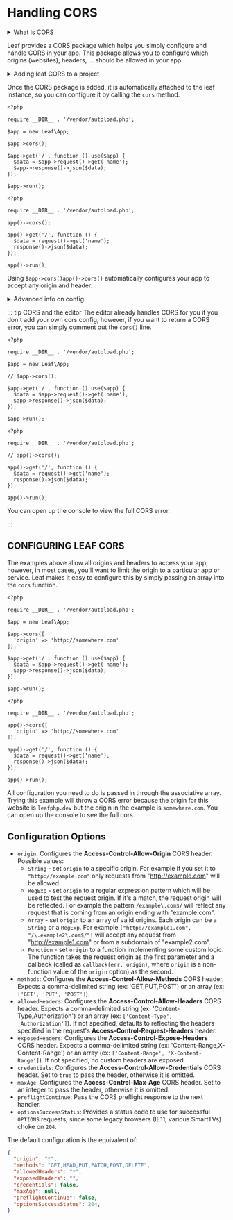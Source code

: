 # Handling CORS

<details>
<summary>What is CORS</summary>

Cross-origin resource sharing (CORS) is a mechanism that allows restricted resources on a web page to be requested from another domain outside the domain from which the first resource was served.

For Ajax and HTTP request methods that can modify data (usually HTTP methods other than GET, or for POST usage with certain MIME types), the specification mandates that browsers "preflight" the request, soliciting supported methods from the server with an HTTP OPTIONS request method, and then, upon "approval" from the server, sending the actual request with the actual HTTP request method. Servers can also notify clients whether "credentials" (including Cookies and HTTP Authentication data) should be sent with requests.

</details>

Leaf provides a CORS package which helps you simply configure and handle CORS in your app. This package allows you to configure which origins (websites), headers, ... should be allowed in your app.

<details>
<summary>Adding leaf CORS to a project</summary>

::: tip
This has already been done for you in the editor, so you can just go ahead and use it.
:::

To get started with this in your project, you'll need to install it with the leaf CLI or composer:

```sh
leaf install cors
```

Or with composer:

```sh
composer require leafs/cors
```

</details>

Once the CORS package is added, it is automatically attached to the leaf instance, so you can configure it by calling the `cors` method.

<div class="class-mode">

```php{7}
<?php

require __DIR__ . '/vendor/autoload.php';

$app = new Leaf\App;

$app->cors();

$app->get('/', function () use($app) {
  $data = $app->request()->get('name');
  $app->response()->json($data);
});

$app->run();
```

</div>
<div class="functional-mode">

```php{5}
<?php

require __DIR__ . '/vendor/autoload.php';

app()->cors();

app()->get('/', function () {
  $data = request()->get('name');
  response()->json($data);
});

app()->run();
```

</div>

Using <span class="class-mode">`$app->cors()`</span><span class="functional-mode">`app()->cors()`</span> automatically configures your app to accept any origin and header.

<details>
<summary>Advanced info on config</summary>

Unlike when you use `*` for CORS configuration in the normal header, Leaf CORS actually uses your original header so you can use other features like allow credentials whiles supporting any origin.
</details>

::: tip CORS and the editor
The editor already handles CORS for you if you don't add your own cors config, however, if you want to return a CORS error, you can simply comment out the `cors()` line.

<div class="class-mode">

```php{7}
<?php

require __DIR__ . '/vendor/autoload.php';

$app = new Leaf\App;

// $app->cors();

$app->get('/', function () use($app) {
  $data = $app->request()->get('name');
  $app->response()->json($data);
});

$app->run();
```

</div>
<div class="functional-mode">

```php{5}
<?php

require __DIR__ . '/vendor/autoload.php';

// app()->cors();

app()->get('/', function () {
  $data = request()->get('name');
  response()->json($data);
});

app()->run();
```

</div>

You can open up the console to view the full CORS error.

:::

## CONFIGURING LEAF CORS

The examples above allow all origins and headers to access your app, however, in most cases, you'll want to limit the origin to a particular app or service. Leaf makes it easy to configure this by simply passing an array into the `cors` function.

<div class="class-mode">

```php{7-9}
<?php

require __DIR__ . '/vendor/autoload.php';

$app = new Leaf\App;

$app->cors([
  'origin' => 'http://somewhere.com'
]);

$app->get('/', function () use($app) {
  $data = $app->request()->get('name');
  $app->response()->json($data);
});

$app->run();
```

</div>
<div class="functional-mode">

```php{5-7}
<?php

require __DIR__ . '/vendor/autoload.php';

app()->cors([
  'origin' => 'http://somewhere.com'
]);

app()->get('/', function () {
  $data = request()->get('name');
  response()->json($data);
});

app()->run();
```

</div>

All configuration you need to do is passed in through the associative array. Trying this example will throw a CORS error because the origin for this website is `leafphp.dev` but the origin in the example is `somewhere.com`. You can open up the console to see the full cors.

## Configuration Options

* `origin`: Configures the **Access-Control-Allow-Origin** CORS header. Possible values:
  * `String` - set `origin` to a specific origin. For example if you set it to `"http://example.com"` only requests from "http://example.com" will be allowed.
  * `RegExp` - set `origin` to a regular expression pattern which will be used to test the request origin. If it's a match, the request origin will be reflected. For example the pattern `/example\.com$/` will reflect any request that is coming from an origin ending with "example.com".
  * `Array` - set `origin` to an array of valid origins. Each origin can be a `String` or a `RegExp`. For example `["http://example1.com", "/\.example2\.com$/"]` will accept any request from "http://example1.com" or from a subdomain of "example2.com".
  * `Function` - set `origin` to a function implementing some custom logic. The function takes the request origin as the first parameter and a callback (called as `callback(err, origin)`, where `origin` is a non-function value of the `origin` option) as the second.
* `methods`: Configures the **Access-Control-Allow-Methods** CORS header. Expects a comma-delimited string (ex: 'GET,PUT,POST') or an array (ex: `['GET', 'PUT', 'POST']`).
* `allowedHeaders`: Configures the **Access-Control-Allow-Headers** CORS header. Expects a comma-delimited string (ex: 'Content-Type,Authorization') or an array (ex: `['Content-Type', 'Authorization']`). If not specified, defaults to reflecting the headers specified in the request's **Access-Control-Request-Headers** header.
* `exposedHeaders`: Configures the **Access-Control-Expose-Headers** CORS header. Expects a comma-delimited string (ex: 'Content-Range,X-Content-Range') or an array (ex: `['Content-Range', 'X-Content-Range']`). If not specified, no custom headers are exposed.
* `credentials`: Configures the **Access-Control-Allow-Credentials** CORS header. Set to `true` to pass the header, otherwise it is omitted.
* `maxAge`: Configures the **Access-Control-Max-Age** CORS header. Set to an integer to pass the header, otherwise it is omitted.
* `preflightContinue`: Pass the CORS preflight response to the next handler.
* `optionsSuccessStatus`: Provides a status code to use for successful `OPTIONS` requests, since some legacy browsers (IE11, various SmartTVs) choke on `204`.

The default configuration is the equivalent of:

```json
{
  "origin": "*",
  "methods": "GET,HEAD,PUT,PATCH,POST,DELETE",
  "allowedHeaders": "*",
  "exposedHeaders": "",
  "credentials": false,
  "maxAge": null,
  "preflightContinue": false,
  "optionsSuccessStatus": 204,
}
```
